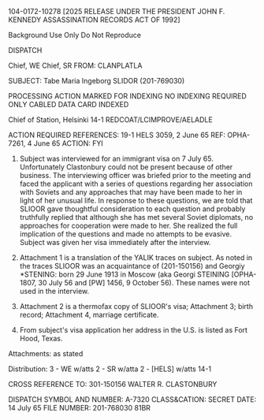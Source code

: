 104-0172-10278 [2025 RELEASE UNDER THE PRESIDENT JOHN F. KENNEDY ASSASSINATION RECORDS ACT OF 1992]

Background Use Only
Do Not Reproduce

DISPATCH

Chief, WE
Chief, SR
FROM: CLANPLATLA

SUBJECT: Tabe Maria Ingeborg SLIDOR (201-769030)

PROCESSING ACTION
MARKED FOR INDEXING
NO INDEXING REQUIRED
ONLY CABLED DATA
CARD INDEXED

Chief of Station, Helsinki 14-1
REDCOAT/LCIMPROVE/AELADLE

ACTION REQUIRED REFERENCES:
19-1 HELS 3059, 2 June 65
REF: OPHA-7261, 4 June 65
ACTION: FYI

1.  Subject was interviewed for an immigrant visa on 7 July 65. Unfortunately Clastonbury could not be present because of other business. The interviewing officer was briefed prior to the meeting and faced the applicant with a series of questions regarding her association with Soviets and any approaches that may have been made to her in light of her unusual life. In response to these questions, we are told that SLIOOR gave thoughtful consideration to each question and probably truthfully replied that although she has met several Soviet diplomats, no approaches for cooperation were made to her. She realized the full implication of the questions and made no attempts to be evasive. Subject was given her visa immediately after the interview.

2.  Attachment 1 is a translation of the YALIK traces on subject. As noted in the traces SLIOOR was an acquaintance of (201-150156) and Georgiy *STENING: born 29 June 1913 in Moscow (aka Georgi STEINING [OPHA-1807, 30 July 56 and [PW] 1456, 9 October 56). These names were not used in the interview.

3.  Attachment 2 is a thermofax copy of SLIOOR's visa; Attachment 3; birth record; Attachment 4, marriage certificate.

4.  From subject's visa application her address in the U.S. is listed as Fort Hood, Texas.

Attachments:
as stated

Distribution:
3 - WE w/atts
2 - SR w/atta
2 - [HELS] w/atts
14-1

CROSS REFERENCE TO:
301-150156
WALTER R. CLASTONBURY

DISPATCH SYMBOL AND NUMBER: A-7320
CLASS&CATION: SECRET
DATE: 14 July 65
FILE NUMBER: 201-768030
81BR
